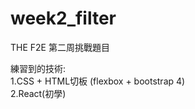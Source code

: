 # week2_filter
THE F2E 第二周挑戰題目

練習到的技術:  
1.CSS + HTML切板 (flexbox + bootstrap 4)  
2.React(初學)
  
  
